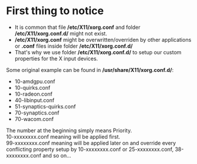 # First thing to notice
* It is common that file **/etc/X11/xorg.conf** and folder **/etc/X11/xorg.conf.d/** might not exist.
* **/etc/X11/xorg.conf** might be overwritten/overriden by other applications or **.conf** files inside folder **/etc/X11/xorg.conf.d/**
* That's why we use folder **/etc/X11/xorg.conf.d/** to setup our custom properties for the X input devices.

Some original example can be found in **/usr/share/X11/xorg.conf.d/**:
* 10-amdgpu.conf
* 10-quirks.conf
* 10-radeon.conf
* 40-libinput.conf
* 51-synaptics-quirks.conf
* 70-synaptics.conf
* 70-wacom.conf

The number at the beginning simply means Priority.  
10-xxxxxxxx.conf meaning will be applied first.  
99-xxxxxxxx.conf meaning will be applied later on and override every conflicting property setup by 10-xxxxxxxx.conf or 25-xxxxxxxx.conf, 38-xxxxxxxx.conf and so on...

